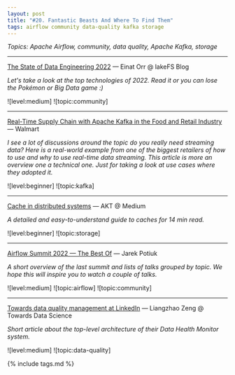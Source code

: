 ```yaml
---
layout: post
title: "#20. Fantastic Beasts And Where To Find Them"
tags: airflow community data-quality kafka storage
---
```


*Topics: Apache Airflow, community, data quality, Apache Kafka, storage*

<!--cut-->

---

[The State of Data Engineering 2022](https://lakefs.io/the-state-of-data-engineering-2022/) — Einat Orr @ lakeFS Blog

*Let's take a look at the top technologies of 2022. Read it or you can lose the Pokémon or Big Data game :)*

![level:medium] ![topic:community]

---

[Real-Time Supply Chain with Apache Kafka in the Food and Retail Industry](https://www.kai-waehner.de/blog/2022/02/25/real-time-supply-chain-with-apache-kafka-in-food-retail-industry/) — Walmart

*I see a lot of discussions around the topic do you really need streaming data? Here is a real-world example from one of the biggest retailers of how to use and why to use real-time data streaming. This article is more an overview one a technical one. Just for taking a look at use cases where they adopted it.*

![level:beginner] ![topic:kafka]

---

[Cache in distributed systems](https://medium.com/@nuraigayt/cache-in-distributed-systems-aaf92d8a05a1) — AKT @ Medium

*A detailed and easy-to-understand guide to caches for 14 min read.*

![level:beginner] ![topic:storage]

---

[Airflow Summit 2022 — The Best Of](https://medium.com/apache-airflow/airflow-summit-2022-the-best-of-373bee2527fa) — Jarek Potiuk

*A short overview of the last summit and lists of talks grouped by topic. We hope this will inspire you to watch a couple of talks.*

![level:medium] ![topic:airflow] ![topic:community]

---

[Towards data quality management at LinkedIn](https://engineering.linkedin.com/blog/2022/towards-data-quality-management-at-linkedin) — Liangzhao Zeng @ Towards Data Science

*Short article about the top-level architecture of their Data Health Monitor system.*

![level:medium] ![topic:data-quality]


{% include tags.md %}
